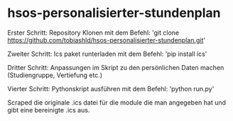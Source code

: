 # hsos-personalisierter-stundenplan

Erster Schritt:
    Repository Klonen mit dem Befehl: 'git clone https://github.com/tobiashld/hsos-personalisierter-stundenplan.git'

Zweiter Schritt:
    Ics paket runterladen mit dem Befehl: 'pip install ics'

Dritter Schritt:
    Anpassungen im Skript zu den persönlichen Daten machen (Studiengruppe, Vertiefung etc.)

Vierter Schritt: 
    Pythonskript ausführen mit dem Befehl: 'python run.py'


Scraped die originale .ics datei für die module die man angegeben hat und gibt eine bereinigte .ics aus.
